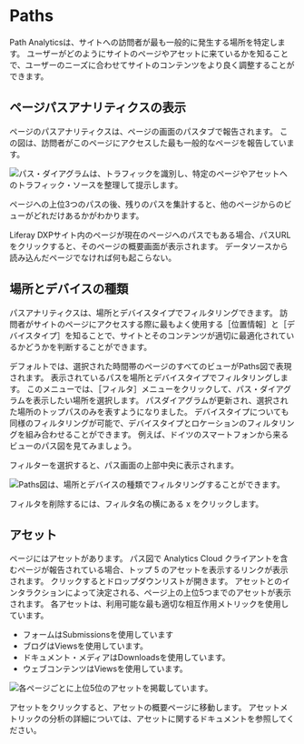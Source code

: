 # Paths

Path Analyticsは、サイトへの訪問者が最も一般的に発生する場所を特定します。 ユーザーがどのようにサイトのページやアセットに来ているかを知ることで、ユーザーのニーズに合わせてサイトのコンテンツをより良く調整することができます。

## ページパスアナリティクスの表示

ページのパスアナリティクスは、ページの画面のパスタブで報告されます。 この図は、訪問者がこのページにアクセスした最も一般的なページを報告しています。

![パス・ダイアグラムは、トラフィックを識別し、特定のページやアセットへのトラフィック・ソースを整理して提示します。](paths/images/01.png)

ページへの上位3つのパスの後、残りのパスを集計すると、他のページからのビューがどれだけあるかがわかります。

Liferay DXPサイト内のページが現在のページへのパスでもある場合、パスURLをクリックすると、そのページの概要画面が表示されます。 データソースから読み込んだページでなければ何も起こらない。

## 場所とデバイスの種類

パスアナリティクスは、場所とデバイスタイプでフィルタリングできます。 訪問者がサイトのページにアクセスする際に最もよく使用する［位置情報］と［デバイスタイプ］を知ることで、サイトとそのコンテンツが適切に最適化されているかどうかを判断することができます。

デフォルトでは、選択された時間帯のページのすべてのビューがPaths図で表現されます。 表示されているパスを場所とデバイスタイプでフィルタリングします。 このメニューでは、［フィルタ］メニューをクリックして、パス・ダイアグラムを表示したい場所を選択します。 パスダイアグラムが更新され、選択された場所のトップパスのみを表すようになりました。 デバイスタイプについても同様のフィルタリングが可能で、デバイスタイプとロケーションのフィルタリングを組み合わせることができます。 例えば、ドイツのスマートフォンから来るビューのパス図を見てみましょう。

フィルターを選択すると、パス画面の上部中央に表示されます。

![Paths図は、場所とデバイスの種類でフィルタリングすることができます。](paths/images/02.png)

フィルタを削除するには、フィルタ名の横にある x をクリックします。

## アセット

ページにはアセットがあります。 パス図で Analytics Cloud クライアントを含むページが報告されている場合、トップ 5 のアセットを表示するリンクが表示されます。 クリックするとドロップダウンリストが開きます。 アセットとのインタラクションによって決定される、ページ上の上位5つまでのアセットが表示されます。 各アセットは、利用可能な最も適切な相互作用メトリックを使用しています。

-   フォームはSubmissionsを使用しています
-   ブログはViewsを使用しています。
-   ドキュメント・メディアはDownloadsを使用しています。
-   ウェブコンテンツはViewsを使用しています。

![各ページごとに上位5位のアセットを掲載しています。](paths/images/03.png)

アセットをクリックすると、アセットの概要ページに移動します。 アセットメトリックの分析の詳細については、アセットに関するドキュメントを参照してください。
